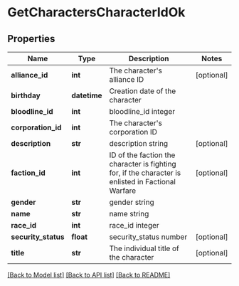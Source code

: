 # GetCharactersCharacterIdOk

## Properties
Name | Type | Description | Notes
------------ | ------------- | ------------- | -------------
**alliance_id** | **int** | The character&#39;s alliance ID | [optional] 
**birthday** | **datetime** | Creation date of the character | 
**bloodline_id** | **int** | bloodline_id integer | 
**corporation_id** | **int** | The character&#39;s corporation ID | 
**description** | **str** | description string | [optional] 
**faction_id** | **int** | ID of the faction the character is fighting for, if the character is enlisted in Factional Warfare | [optional] 
**gender** | **str** | gender string | 
**name** | **str** | name string | 
**race_id** | **int** | race_id integer | 
**security_status** | **float** | security_status number | [optional] 
**title** | **str** | The individual title of the character | [optional] 

[[Back to Model list]](../README.md#documentation-for-models) [[Back to API list]](../README.md#documentation-for-api-endpoints) [[Back to README]](../README.md)


